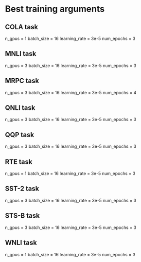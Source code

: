 # Best training arguments

## COLA task
n_gpus = 1
batch_size = 16 
learning_rate = 3e-5
num_epochs = 3

## MNLI task
n_gpus = 3
batch_size = 16
learning_rate = 3e-5
num_epochs = 3

## MRPC task
n_gpus = 3
batch_size = 16
learning_rate = 3e-5
num_epochs = 4

## QNLI task
n_gpus = 3
batch_size = 16
learning_rate = 3e-5
num_epochs = 3

## QQP task
n_gpus = 3
batch_size = 16
learning_rate = 3e-5
num_epochs = 3

## RTE task
n_gpus = 1
batch_size = 16
learning_rate = 3e-5
num_epochs = 3

## SST-2 task
n_gpus = 3
batch_size = 16
learning_rate = 3e-5
num_epochs = 3

## STS-B task
n_gpus = 3
batch_size = 16
learning_rate = 3e-5
num_epochs = 3

## WNLI task
n_gpus = 1
batch_size = 16
learning_rate = 3e-5
num_epochs = 3

